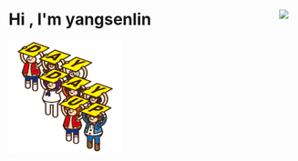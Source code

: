 <!-- ### Hi there 👋 -->

<h1>Hi <img src="https://github.com/TheDudeThatCode/TheDudeThatCode/blob/master/Assets/Hi.gif" width="29px" align="right">, I'm yangsenlin</h1> 

<img align="center" src="https://github.com/yangsenlin01/yangsenlin01/blob/main/upup.jpg" width="200" height="200">

<!-- <img align="center" src="https://raw.githubusercontent.com/Aniket965/Aniket965/master/pacman.svg?sanitize=true" width="200" height="200"> -->

<!--
**yangsenlin01/yangsenlin01** is a ✨ _special_ ✨ repository because its `README.md` (this file) appears on your GitHub profile.

Here are some ideas to get you started:

- 🔭 I’m currently working on ...
- 🌱 I’m currently learning ...
- 👯 I’m looking to collaborate on ...
- 🤔 I’m looking for help with ...
- 💬 Ask me about ...
- 📫 How to reach me: ...
- 😄 Pronouns: ...
- ⚡ Fun fact: ...
-->
